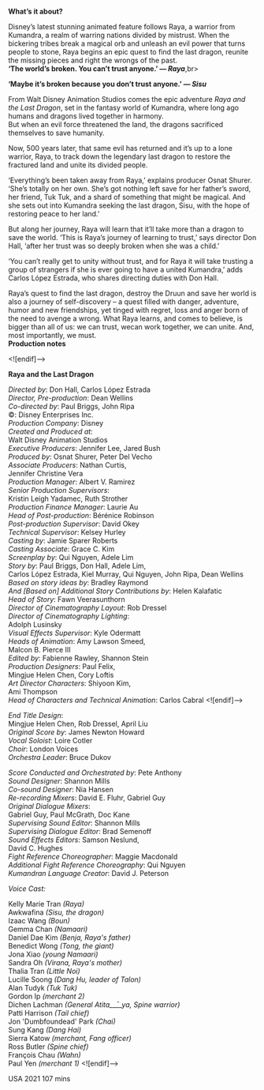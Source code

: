 **What’s it about?**

Disney’s latest stunning animated feature follows Raya, a warrior from Kumandra, a realm of warring nations divided by mistrust. When the bickering tribes break a magical orb and unleash an evil power that turns people to stone, Raya begins an epic quest to find the last dragon, reunite the missing pieces and right the wrongs of the past.<br>
**‘The world’s broken. You can’t trust anyone.’ _— Raya_**,br>

**‘Maybe it’s broken because you don’t trust anyone.’ _— Sisu_**<br>

From Walt Disney Animation Studios comes the epic adventure _Raya and the Last Dragon_, set in the fantasy world of Kumandra, where long ago  humans and dragons lived together in harmony.  
But when an evil force  threatened the land, the dragons sacrificed themselves to save humanity.

Now, 500 years later, that same evil has returned and it’s up to a lone warrior, Raya, to track down the legendary last dragon to restore the fractured land and unite its divided people.

‘Everything’s been taken away from Raya,’ explains producer Osnat Shurer. ‘She’s totally on her own. She’s got nothing left save for her father’s sword, her friend, Tuk Tuk, and a shard of something that might be magical. And she sets out into Kumandra seeking the last dragon, Sisu, with the hope of restoring peace to her land.’

But along her journey, Raya will learn that it’ll take more than a dragon to save the world. ‘This is Raya’s journey of learning to trust,’ says director Don Hall, ‘after her trust was so deeply broken when she was a child.’

‘You can’t really get to unity without trust, and for Raya it will take trusting a group of strangers if she is ever going to have a united Kumandra,’ adds Carlos López Estrada, who shares directing duties with Don Hall.

Raya’s quest to find the last dragon, destroy the Druun and save her world is also a journey of self-discovery – a quest filled with danger, adventure, humor and new friendships, yet tinged with regret, loss and anger born of the need to avenge a wrong. What Raya learns, and comes to believe, is bigger than all of us: we can trust, wecan work together, we can unite. And, most importantly, we must.<br>
**Production notes**<br>

<![endif]-->

**Raya and the Last Dragon**

_Directed by_: Don Hall, Carlos López Estrada  
_Director, Pre-production_: Dean Wellins  
_Co-directed by_: Paul Briggs, John Ripa  
©: Disney Enterprises Inc.  
_Production Company_: Disney  
_Created and Produced at_:  
Walt Disney Animation Studios  
_Executive Producers_: Jennifer Lee, Jared Bush  
_Produced by_: Osnat Shurer, Peter Del Vecho  
_Associate Producers_: Nathan Curtis,  
Jennifer Christine Vera  
_Production Manager_: Albert V. Ramirez  
_Senior Production Supervisors_:  
Kristin Leigh Yadamec, Ruth Strother  
_Production Finance Manager_: Laurie Au  
_Head of Post-production_: Bérénice Robinson  
_Post-production Supervisor_: David Okey  
_Technical Supervisor_: Kelsey Hurley  
_Casting by_: Jamie Sparer Roberts  
_Casting Associate_: Grace C. Kim  
_Screenplay by_: Qui Nguyen, Adele Lim  
_Story by_: Paul Briggs, Don Hall, Adele Lim,  
Carlos López Estrada, Kiel Murray, Qui Nguyen, John Ripa, Dean Wellins  
_Based on story ideas by_: Bradley Raymond  
_And [Based on] Additional Story Contributions by_: Helen Kalafatic  
_Head of Story_: Fawn Veerasunthorn  
_Director of Cinematography Layout_: Rob Dressel  
_Director of Cinematography Lighting_:  
Adolph Lusinsky  
_Visual Effects Supervisor_: Kyle Odermatt  
_Heads of Animation_: Amy Lawson Smeed,  
Malcon B. Pierce III  
_Edited by_: Fabienne Rawley, Shannon Stein  
_Production Designers_: Paul Felix,  
Mingjue Helen Chen, Cory Loftis  
_Art Director Characters_: Shiyoon Kim,  
Ami Thompson  
_Head of Characters and Technical Animation_: Carlos Cabral
<![endif]-->

_End Title Design_:  
Mingjue Helen Chen, Rob Dressel, April Liu  
_Original Score by_: James Newton Howard  
_Vocal Soloist_: Loire Cotler  
_Choir_: London Voices  
_Orchestra Leader_: Bruce Dukov

_Score Conducted and Orchestrated by_: Pete Anthony  
_Sound Designer_: Shannon Mills  
_Co-sound Designer_: Nia Hansen  
_Re-recording Mixers_: David E. Fluhr, Gabriel Guy  
_Original Dialogue Mixers_:  
Gabriel Guy, Paul McGrath, Doc Kane  
_Supervising Sound Editor_: Shannon Mills  
_Supervising Dialogue Editor_: Brad Semenoff  
_Sound Effects Editors_: Samson Neslund,  
David C. Hughes  
_Fight Reference Choreographer_: Maggie Macdonald  
_Additional Fight Reference Choreography_: Qui Nguyen  
_Kumandran Language Creator_: David J. Peterson

_Voice Cast:_

Kelly Marie Tran _(Raya)_  
Awkwafina _(Sisu, the dragon)_  
Izaac Wang _(Boun)_  
Gemma Chan _(Namaari)_  
Daniel Dae Kim _(Benja, Raya's father)_  
Benedict Wong _(Tong, the giant)_  
Jona Xiao _(young Namaari)_  
Sandra Oh _(Virana, Raya's mother)_  
Thalia Tran _(Little Noi)_  
Lucille Soong _(Dang Hu, leader of Talon)_  
Alan Tudyk _(Tuk Tuk)_  
Gordon Ip _(merchant 2)_  
Dichen Lachman _(General Atita__̄__ya, Spine warrior)_  
Patti Harrison _(Tail chief)_  
Jon 'Dumbfoundead' Park _(Chai)_  
Sung Kang _(Dang Hai)_  
Sierra Katow _(merchant, Fang officer)_  
Ross Butler _(Spine chief)_  
François Chau _(Wahn)_  
Paul Yen _(merchant 1)_
<![endif]-->

USA 2021  107 mins
<!--stackedit_data:
eyJoaXN0b3J5IjpbODI5NTI5NTA0XX0=
-->
